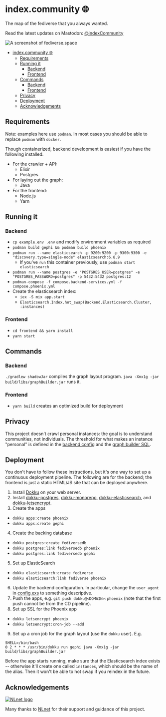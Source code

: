 # index.community 🌐

The map of the fediverse that you always wanted.

Read the latest updates on Mastodon: [@indexCommunity](https://social.inex.rocks/@indexCommunity)

![A screenshot of fediverse.space](screenshot.png)

- [index.community 🌐](#indexcommunity-%f0%9f%8c%90)
  - [Requirements](#requirements)
  - [Running it](#running-it)
    - [Backend](#backend)
    - [Frontend](#frontend)
  - [Commands](#commands)
    - [Backend](#backend-1)
    - [Frontend](#frontend-1)
  - [Privacy](#privacy)
  - [Deployment](#deployment)
  - [Acknowledgements](#acknowledgements)

## Requirements

Note: examples here use `podman`. In most cases you should be able to replace `podman` with `docker`.

Though containerized, backend development is easiest if you have the following installed.

- For the crawler + API:
  - Elixir
  - Postgres
- For laying out the graph:
  - Java
- For the frontend:
  - Node.js
  - Yarn

## Running it

### Backend

- `cp example.env .env` and modify environment variables as required
- `podman build gephi && podman build phoenix`
- `podman run --name elasticsearch -p 9200:9200 -p 9300:9300 -e "discovery.type=single-node" elasticsearch:6.8.9`
  - If you've `run` this container previously, use `podman start elasticsearch`
- `podman run --name postgres -e "POSTGRES_USER=postgres" -e "POSTGRES_PASSWORD=postgres" -p 5432:5432 postgres:12`
- `podman-compose -f compose.backend-services.yml -f compose.phoenix.yml`
- Create the elasticsearch index:
  - `iex -S mix app.start`
  - `Elasticsearch.Index.hot_swap(Backend.Elasticsearch.Cluster, :instances)`

### Frontend

- `cd frontend && yarn install`
- `yarn start`

## Commands

### Backend

`./gradlew shadowJar` compiles the graph layout program. `java -Xmx1g -jar build/libs/graphBuilder.jar` runs it.

### Frontend

- `yarn build` creates an optimized build for deployment

## Privacy

This project doesn't crawl personal instances: the goal is to understand communities, not individuals. The threshold for what makes an instance "personal" is defined in the [backend config](backend/config/config.exs) and the [graph builder SQL](gephi/src/main/java/space/fediverse/graph/GraphBuilder.java).

## Deployment

You don't have to follow these instructions, but it's one way to set up a continuous deployment pipeline. The following are for the backend; the frontend is just a static HTML/JS site that can be deployed anywhere.

1. Install [Dokku](http://dokku.viewdocs.io/dokku/) on your web server.
2. Install [dokku-postgres](https://github.com/dokku/dokku-postgres), [dokku-monorepo](https://github.com/notpushkin/dokku-monorepo), [dokku-elasticsearch](https://github.com/dokku/dokku-elasticsearch), and [dokku-letsencrypt](https://github.com/dokku/dokku-letsencrypt).
3. Create the apps

- `dokku apps:create phoenix`
- `dokku apps:create gephi`

4. Create the backing database

- `dokku postgres:create fediversedb`
- `dokku postgres:link fediversedb phoenix`
- `dokku postgres:link fediversedb gephi`

5. Set up ElasticSearch

- `dokku elasticsearch:create fediverse`
- `dokku elasticsearch:link fediverse phoenix`

6. Update the backend configuration. In particular, change the `user_agent` in [config.exs](/backend/config/config.exs) to something descriptive.
7. Push the apps, e.g. `git push dokku@<DOMAIN>:phoenix` (note that the first push cannot be from the CD pipeline).
8. Set up SSL for the Phoenix app

- `dokku letsencrypt phoenix`
- `dokku letsencrypt:cron-job --add`

9. Set up a cron job for the graph layout (use the `dokku` user). E.g.

```
SHELL=/bin/bash
0 2 * * * /usr/bin/dokku run gephi java -Xmx1g -jar build/libs/graphBuilder.jar
```

Before the app starts running, make sure that the Elasticsearch index exists -- otherwise it'll create one called
`instances`, which should be the name of the alias. Then it won't be able to hot swap if you reindex in the future.

## Acknowledgements

[![NLnet logo](/nlnet-logo.png)](https://nlnet.nl/project/fediverse_space/)

Many thanks to [NLnet](https://nlnet.nl/project/fediverse_space/) for their support and guidance of this project.
